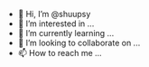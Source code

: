 - 👋 Hi, I’m @shuupsy
- 👀 I’m interested in ...
- 🌱 I’m currently learning ...
- 💞️ I’m looking to collaborate on ...
- 📫 How to reach me ...

<!---
shuupsy/shuupsy is a ✨ special ✨ repository because its `README.md` (this file) appears on your GitHub profile.
You can click the Preview link to take a look at your changes.
--->
